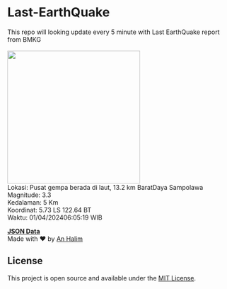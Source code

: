 # Last-EarthQuake
This repo will looking update every 5 minute with Last EarthQuake report from BMKG
<br>
<br>
<img src="https://static.bmkg.go.id/20240401060519.mmi.jpg" width="300"/>
<br>
Lokasi: Pusat gempa berada di laut, 13.2 km BaratDaya Sampolawa <br>
Magnitude: 3.3 <br>
Kedalaman: 5 Km <br>
Koordinat: 5.73 LS 122.64 BT <br>
Waktu: 01/04/202406:05:19 WIB <br>

<a href="./data/data.json">**JSON Data**</a>
<br>
Made with ❤️ by <a href="https://github.com/an-halim">An Halim</a>
## License

This project is open source and available under the [MIT License](LICENSE).
